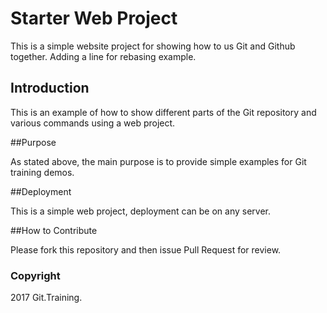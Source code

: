 # Starter Web Project

This is a simple website project for showing how to us Git and Github together. Adding a line for rebasing example. 

## Introduction

This is an example of how to show different parts of the Git repository and various commands using a web project. 

##Purpose

As stated above, the main purpose is to provide simple examples for Git training demos. 

##Deployment

This is a simple web project, deployment can be on any server. 

##How to Contribute

Please fork this repository and then issue Pull Request for review. 

### Copyright
2017 Git.Training.